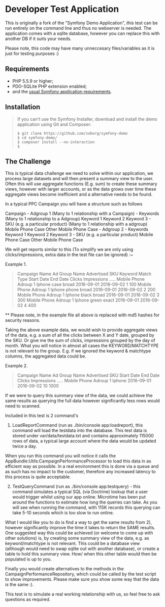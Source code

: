 Developer Test Application
========================

This is originally a fork of the "Symfony Demo Application", this test can be run entirely on the command line
and thus no webserver is needed.  The application comes with a sqlite database, however you can replace this
with another DB if it suits your needs.

Please note, this code may have many unneccesary files/variables as it is just for testing purposes :)

Requirements
------------

  * PHP 5.5.9 or higher;
  * PDO-SQLite PHP extension enabled;
  * and the [usual Symfony application requirements](http://symfony.com/doc/current/reference/requirements.html).


Installation
------------


> If you can't use the Symfony Installer, download and install the demo
> application using Git and Composer:
>
>     $ git clone https://github.com/zoborg/symfony-demo
>     $ cd symfony-demo/
>     $ composer install --no-interaction
>     $

The Challenge
-----

This is typical data challenge we need to solve within our application, we process large datasets and will then present
a summary view to the user.  Often this will use aggregate functions (E.g. sum) to create these summary views, however
with larger accounts, or as the data grows over time these aggregate views become inefficient and a alternative needs to
be found.

In a typical PPC Campaign you will have a structure such as follows

Campaign
    - Adgroup 1 (Many to 1 relationship with a Campaign)
        - Keywords (Many to 1 relationship to a Adgroup)
            Keyword 1
            Keyword 2
            Keyword 3
        - SKU (e.g. a particular product) (Many to 1 relationship with a adgroup)
            Mobile Phone Case
            Other Mobile Phone Case
    - Adgroup 2
        - Keywords
            Keyword 1
            Keyword 2
            Keyword 3
        - SKU (e.g. a particular product)
            Mobile Phone Case
            Other Mobile Phone Case

We will get reports similar to this (To simplify we are only using clicks/impressions, extra data in the test file
can be ignored)  :~

Example 1.
>Campaign Name	Ad Group Name	Advertised SKU	Keyword	Match Type	Start Date	End Date    Clicks  Impressions .....
>Mobile Phone    Adroup 1        Iphone          case    broad       2016-09-01  2016-09-02  1       100
>Mobile Phone    Adroup 1        Iphone          phone   broad       2016-09-01  2016-09-02  2       200
>Mobile Phone    Adroup 1        Iphone          black   broad       2016-09-01  2016-09-02  3       300
>Mobile Phone    Adroup 1        Iphone          green   exact       2016-09-01  2016-09-02  4       400

** Please note, in the example file all above is replaced with md5 hashes for security reasons.


Taking the above example data, we would wish to provide aggregate views of the data, e.g. a sum of all the clicks
between X and Y date, grouped by the SKU.  Or give me the sum of clicks, impressions grouped by the day of month.  What you
will notice in almost all cases the KEYWORD/MATCHTYPE is not relevant to the group.  E.g. if we ignored the keyword & matchtype
columns, the aggregated data could be.

Example 2.
>Campaign Name	Ad Group Name	Advertised SKU	Start Date	End Date    Clicks  Impressions .....
>Mobile Phone    Adroup 1        Iphone          2016-09-01  2016-09-02  10       1000

If we were to query this summary view of the data, we could achieve the same results as querying the full data
however significantly less rows would need to scanned.

Included in this test is 2 command's

1)  LoadReportCommand (run as ./bin/console app:loadreport), this command will load the testdata into the database.  This
test data is stored under var/data/testdata.txt and contains approximately 115000 rows of data, a typical large account
where the data would be updated twice a day.

When you run this command you will notice it calls the AppBundle:Utils:CampaignPerformanceProcessor  to load
this data in as efficient way as possible.  In a real environment this is done via a queue and as such has no impact to
the customer, therefore any increased latency to this process is quite acceptable.

2)  TestQueryCommand (run as ./bin/console app:testquery) - this command simulates a typical SQL (via Doctrine) lookup
that a user would trigger whilst using our app online.  Microtime has been put around the functions to estimate how long
the queries can take.  As you will see when running the command, with 115K records this querying can take 5-10 seconds
which is too slow to run online.

What I would like you to do is find a way to get the same results from 2), however significantly improve the time it takes
to return the SAME results.  One suggested way this could be achieved (or welcome to come up with other solutions) is,
by creating some summary view of the data,  e.g. as keyword/matchtype is not relevant.  This could be a database view
(although would need to swap sqlite out with another database), or create a table to hold this summary view.  How/
when this other table would then be populated is up to you.

Finally you would create alternatives to the methods in the CampaignPerformanceRepository, which could be called by the
test script to show improvements.  Please make sure you show some way  that the data is the same :).

This test is to simulate a real working relationship with us, so feel free to ask questions as required.